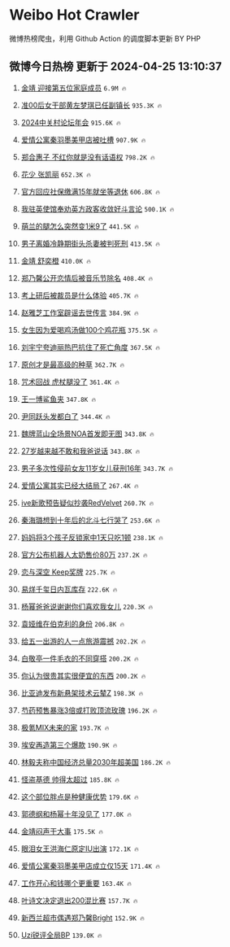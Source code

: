 # Weibo Hot Crawler 



微博热榜爬虫，利用 Github Action 的调度脚本更新 BY PHP 


## 微博今日热榜 更新于 2024-04-25 13:10:37 
1. [金靖 迎接第五位家庭成员](https://s.weibo.com/weibo?q=%E9%87%91%E9%9D%96%20%E8%BF%8E%E6%8E%A5%E7%AC%AC%E4%BA%94%E4%BD%8D%E5%AE%B6%E5%BA%AD%E6%88%90%E5%91%98&t=31&band_rank=1&Refer=top) `6.9M 🔥` 

1. [准00后女干部黄左梦琪已任副镇长](https://s.weibo.com/weibo?q=%23%E5%87%8600%E5%90%8E%E5%A5%B3%E5%B9%B2%E9%83%A8%E9%BB%84%E5%B7%A6%E6%A2%A6%E7%90%AA%E5%B7%B2%E4%BB%BB%E5%89%AF%E9%95%87%E9%95%BF%23&t=31&band_rank=2&Refer=top) `935.3K 🔥` 

1. [2024中关村论坛年会](https://s.weibo.com/weibo?q=%232024%E4%B8%AD%E5%85%B3%E6%9D%91%E8%AE%BA%E5%9D%9B%E5%B9%B4%E4%BC%9A%23&t=31&band_rank=3&Refer=top) `915.6K 🔥` 

1. [爱情公寓秦羽墨美甲店被吐槽](https://s.weibo.com/weibo?q=%23%E7%88%B1%E6%83%85%E5%85%AC%E5%AF%93%E7%A7%A6%E7%BE%BD%E5%A2%A8%E7%BE%8E%E7%94%B2%E5%BA%97%E8%A2%AB%E5%90%90%E6%A7%BD%23&t=31&band_rank=4&Refer=top) `907.9K 🔥` 

1. [郑合惠子 不红你就是没有话语权](https://s.weibo.com/weibo?q=%E9%83%91%E5%90%88%E6%83%A0%E5%AD%90%20%E4%B8%8D%E7%BA%A2%E4%BD%A0%E5%B0%B1%E6%98%AF%E6%B2%A1%E6%9C%89%E8%AF%9D%E8%AF%AD%E6%9D%83&t=31&band_rank=5&Refer=top) `798.2K 🔥` 

1. [花少 张凯丽](https://s.weibo.com/weibo?q=%E8%8A%B1%E5%B0%91%20%E5%BC%A0%E5%87%AF%E4%B8%BD&t=31&band_rank=6&Refer=top) `652.3K 🔥` 

1. [官方回应社保缴满15年就坐等退休](https://s.weibo.com/weibo?q=%23%E5%AE%98%E6%96%B9%E5%9B%9E%E5%BA%94%E7%A4%BE%E4%BF%9D%E7%BC%B4%E6%BB%A115%E5%B9%B4%E5%B0%B1%E5%9D%90%E7%AD%89%E9%80%80%E4%BC%91%23&t=31&band_rank=7&Refer=top) `606.8K 🔥` 

1. [我驻英使馆奉劝英方政客收敛好斗言论](https://s.weibo.com/weibo?q=%23%E6%88%91%E9%A9%BB%E8%8B%B1%E4%BD%BF%E9%A6%86%E5%A5%89%E5%8A%9D%E8%8B%B1%E6%96%B9%E6%94%BF%E5%AE%A2%E6%94%B6%E6%95%9B%E5%A5%BD%E6%96%97%E8%A8%80%E8%AE%BA%23&t=31&band_rank=8&Refer=top) `500.1K 🔥` 

1. [萌兰的腿怎么突然变1米9了](https://s.weibo.com/weibo?q=%23%E8%90%8C%E5%85%B0%E7%9A%84%E8%85%BF%E6%80%8E%E4%B9%88%E7%AA%81%E7%84%B6%E5%8F%981%E7%B1%B39%E4%BA%86%23&t=31&band_rank=9&Refer=top) `441.5K 🔥` 

1. [男子离婚冷静期街头杀妻被判死刑](https://s.weibo.com/weibo?q=%23%E7%94%B7%E5%AD%90%E7%A6%BB%E5%A9%9A%E5%86%B7%E9%9D%99%E6%9C%9F%E8%A1%97%E5%A4%B4%E6%9D%80%E5%A6%BB%E8%A2%AB%E5%88%A4%E6%AD%BB%E5%88%91%23&t=31&band_rank=10&Refer=top) `413.5K 🔥` 

1. [金靖 舒奕橙](https://s.weibo.com/weibo?q=%E9%87%91%E9%9D%96%20%E8%88%92%E5%A5%95%E6%A9%99&t=31&band_rank=11&Refer=top) `410.0K 🔥` 

1. [郑乃馨公开恋情后被音乐节除名](https://s.weibo.com/weibo?q=%23%E9%83%91%E4%B9%83%E9%A6%A8%E5%85%AC%E5%BC%80%E6%81%8B%E6%83%85%E5%90%8E%E8%A2%AB%E9%9F%B3%E4%B9%90%E8%8A%82%E9%99%A4%E5%90%8D%23&t=31&band_rank=12&Refer=top) `408.4K 🔥` 

1. [考上研后被裁员是什么体验](https://s.weibo.com/weibo?q=%23%E8%80%83%E4%B8%8A%E7%A0%94%E5%90%8E%E8%A2%AB%E8%A3%81%E5%91%98%E6%98%AF%E4%BB%80%E4%B9%88%E4%BD%93%E9%AA%8C%23&t=31&band_rank=13&Refer=top) `405.7K 🔥` 

1. [赵雅芝工作室辟谣去世传言](https://s.weibo.com/weibo?q=%23%E8%B5%B5%E9%9B%85%E8%8A%9D%E5%B7%A5%E4%BD%9C%E5%AE%A4%E8%BE%9F%E8%B0%A3%E5%8E%BB%E4%B8%96%E4%BC%A0%E8%A8%80%23&t=31&band_rank=14&Refer=top) `384.9K 🔥` 

1. [女生因为爱喝鸡汤做100个鸡花瓶](https://s.weibo.com/weibo?q=%23%E5%A5%B3%E7%94%9F%E5%9B%A0%E4%B8%BA%E7%88%B1%E5%96%9D%E9%B8%A1%E6%B1%A4%E5%81%9A100%E4%B8%AA%E9%B8%A1%E8%8A%B1%E7%93%B6%23&t=31&band_rank=15&Refer=top) `375.5K 🔥` 

1. [刘宇宁夸迪丽热巴抗住了死亡角度](https://s.weibo.com/weibo?q=%23%E5%88%98%E5%AE%87%E5%AE%81%E5%A4%B8%E8%BF%AA%E4%B8%BD%E7%83%AD%E5%B7%B4%E6%8A%97%E4%BD%8F%E4%BA%86%E6%AD%BB%E4%BA%A1%E8%A7%92%E5%BA%A6%23&t=31&band_rank=16&Refer=top) `367.5K 🔥` 

1. [原创才是最高级的种草](https://s.weibo.com/weibo?q=%23%E5%8E%9F%E5%88%9B%E6%89%8D%E6%98%AF%E6%9C%80%E9%AB%98%E7%BA%A7%E7%9A%84%E7%A7%8D%E8%8D%89%23&t=31&band_rank=17&Refer=top) `362.7K 🔥` 

1. [咒术回战 虎杖腿没了](https://s.weibo.com/weibo?q=%E5%92%92%E6%9C%AF%E5%9B%9E%E6%88%98%20%E8%99%8E%E6%9D%96%E8%85%BF%E6%B2%A1%E4%BA%86&t=31&band_rank=18&Refer=top) `361.4K 🔥` 

1. [王一博鲨鱼夹](https://s.weibo.com/weibo?q=%23%E7%8E%8B%E4%B8%80%E5%8D%9A%E9%B2%A8%E9%B1%BC%E5%A4%B9%23&t=31&band_rank=19&Refer=top) `347.8K 🔥` 

1. [尹同跃头发都白了](https://s.weibo.com/weibo?q=%23%E5%B0%B9%E5%90%8C%E8%B7%83%E5%A4%B4%E5%8F%91%E9%83%BD%E7%99%BD%E4%BA%86%23&t=31&band_rank=20&Refer=top) `344.4K 🔥` 

1. [魏牌蓝山全场景NOA首发即无图](https://s.weibo.com/weibo?q=%23%E9%AD%8F%E7%89%8C%E8%93%9D%E5%B1%B1%E5%85%A8%E5%9C%BA%E6%99%AFNOA%E9%A6%96%E5%8F%91%E5%8D%B3%E6%97%A0%E5%9B%BE%23&t=31&band_rank=21&Refer=top) `343.8K 🔥` 

1. [27岁越来越不敢和我爸说话](https://s.weibo.com/weibo?q=%2327%E5%B2%81%E8%B6%8A%E6%9D%A5%E8%B6%8A%E4%B8%8D%E6%95%A2%E5%92%8C%E6%88%91%E7%88%B8%E8%AF%B4%E8%AF%9D%23&t=31&band_rank=22&Refer=top) `343.8K 🔥` 

1. [男子多次性侵前女友11岁女儿获刑16年](https://s.weibo.com/weibo?q=%23%E7%94%B7%E5%AD%90%E5%A4%9A%E6%AC%A1%E6%80%A7%E4%BE%B5%E5%89%8D%E5%A5%B3%E5%8F%8B11%E5%B2%81%E5%A5%B3%E5%84%BF%E8%8E%B7%E5%88%9116%E5%B9%B4%23&t=31&band_rank=23&Refer=top) `343.7K 🔥` 

1. [爱情公寓其实已经大结局了](https://s.weibo.com/weibo?q=%23%E7%88%B1%E6%83%85%E5%85%AC%E5%AF%93%E5%85%B6%E5%AE%9E%E5%B7%B2%E7%BB%8F%E5%A4%A7%E7%BB%93%E5%B1%80%E4%BA%86%23&t=31&band_rank=24&Refer=top) `267.4K 🔥` 

1. [ive新歌预告疑似抄袭RedVelvet](https://s.weibo.com/weibo?q=%23ive%E6%96%B0%E6%AD%8C%E9%A2%84%E5%91%8A%E7%96%91%E4%BC%BC%E6%8A%84%E8%A2%ADRedVelvet%23&t=31&band_rank=25&Refer=top) `260.7K 🔥` 

1. [秦海璐想到十年后的北斗七行哭了](https://s.weibo.com/weibo?q=%23%E7%A7%A6%E6%B5%B7%E7%92%90%E6%83%B3%E5%88%B0%E5%8D%81%E5%B9%B4%E5%90%8E%E7%9A%84%E5%8C%97%E6%96%97%E4%B8%83%E8%A1%8C%E5%93%AD%E4%BA%86%23&t=31&band_rank=26&Refer=top) `253.6K 🔥` 

1. [妈妈将3个孩子反锁家中1天只吃1顿](https://s.weibo.com/weibo?q=%23%E5%A6%88%E5%A6%88%E5%B0%863%E4%B8%AA%E5%AD%A9%E5%AD%90%E5%8F%8D%E9%94%81%E5%AE%B6%E4%B8%AD1%E5%A4%A9%E5%8F%AA%E5%90%831%E9%A1%BF%23&t=31&band_rank=27&Refer=top) `238.1K 🔥` 

1. [官方公布机器人太奶售价80万](https://s.weibo.com/weibo?q=%23%E5%AE%98%E6%96%B9%E5%85%AC%E5%B8%83%E6%9C%BA%E5%99%A8%E4%BA%BA%E5%A4%AA%E5%A5%B6%E5%94%AE%E4%BB%B780%E4%B8%87%23&t=31&band_rank=28&Refer=top) `237.2K 🔥` 

1. [恋与深空 Keep奖牌](https://s.weibo.com/weibo?q=%E6%81%8B%E4%B8%8E%E6%B7%B1%E7%A9%BA%20Keep%E5%A5%96%E7%89%8C&t=31&band_rank=29&Refer=top) `225.7K 🔥` 

1. [易烊千玺日内瓦库存](https://s.weibo.com/weibo?q=%23%E6%98%93%E7%83%8A%E5%8D%83%E7%8E%BA%E6%97%A5%E5%86%85%E7%93%A6%E5%BA%93%E5%AD%98%23&t=31&band_rank=30&Refer=top) `222.6K 🔥` 

1. [杨幂爸爸说谢谢你们喜欢我女儿](https://s.weibo.com/weibo?q=%23%E6%9D%A8%E5%B9%82%E7%88%B8%E7%88%B8%E8%AF%B4%E8%B0%A2%E8%B0%A2%E4%BD%A0%E4%BB%AC%E5%96%9C%E6%AC%A2%E6%88%91%E5%A5%B3%E5%84%BF%23&t=31&band_rank=31&Refer=top) `220.3K 🔥` 

1. [袁娅维在伯克利的身份](https://s.weibo.com/weibo?q=%23%E8%A2%81%E5%A8%85%E7%BB%B4%E5%9C%A8%E4%BC%AF%E5%85%8B%E5%88%A9%E7%9A%84%E8%BA%AB%E4%BB%BD%23&t=31&band_rank=32&Refer=top) `206.8K 🔥` 

1. [给五一出游的人一点旅游震撼](https://s.weibo.com/weibo?q=%23%E7%BB%99%E4%BA%94%E4%B8%80%E5%87%BA%E6%B8%B8%E7%9A%84%E4%BA%BA%E4%B8%80%E7%82%B9%E6%97%85%E6%B8%B8%E9%9C%87%E6%92%BC%23&t=31&band_rank=33&Refer=top) `202.2K 🔥` 

1. [白敬亭一件毛衣的不同穿搭](https://s.weibo.com/weibo?q=%23%E7%99%BD%E6%95%AC%E4%BA%AD%E4%B8%80%E4%BB%B6%E6%AF%9B%E8%A1%A3%E7%9A%84%E4%B8%8D%E5%90%8C%E7%A9%BF%E6%90%AD%23&t=31&band_rank=34&Refer=top) `200.2K 🔥` 

1. [你认为很贵其实很便宜的东西](https://s.weibo.com/weibo?q=%23%E4%BD%A0%E8%AE%A4%E4%B8%BA%E5%BE%88%E8%B4%B5%E5%85%B6%E5%AE%9E%E5%BE%88%E4%BE%BF%E5%AE%9C%E7%9A%84%E4%B8%9C%E8%A5%BF%23&t=31&band_rank=35&Refer=top) `200.2K 🔥` 

1. [比亚迪发布新悬架技术云辇Z](https://s.weibo.com/weibo?q=%23%E6%AF%94%E4%BA%9A%E8%BF%AA%E5%8F%91%E5%B8%83%E6%96%B0%E6%82%AC%E6%9E%B6%E6%8A%80%E6%9C%AF%E4%BA%91%E8%BE%87Z%23&t=31&band_rank=36&Refer=top) `198.3K 🔥` 

1. [芍药预售暴涨3倍或打败顶流玫瑰](https://s.weibo.com/weibo?q=%23%E8%8A%8D%E8%8D%AF%E9%A2%84%E5%94%AE%E6%9A%B4%E6%B6%A83%E5%80%8D%E6%88%96%E6%89%93%E8%B4%A5%E9%A1%B6%E6%B5%81%E7%8E%AB%E7%91%B0%23&t=31&band_rank=37&Refer=top) `196.2K 🔥` 

1. [极氪MIX未来的家](https://s.weibo.com/weibo?q=%23%E6%9E%81%E6%B0%AAMIX%E6%9C%AA%E6%9D%A5%E7%9A%84%E5%AE%B6%23&t=31&band_rank=38&Refer=top) `193.7K 🔥` 

1. [埃安再造第三个爆款](https://s.weibo.com/weibo?q=%23%E5%9F%83%E5%AE%89%E5%86%8D%E9%80%A0%E7%AC%AC%E4%B8%89%E4%B8%AA%E7%88%86%E6%AC%BE%23&t=31&band_rank=39&Refer=top) `190.9K 🔥` 

1. [林毅夫称中国经济总量2030年超美国](https://s.weibo.com/weibo?q=%23%E6%9E%97%E6%AF%85%E5%A4%AB%E7%A7%B0%E4%B8%AD%E5%9B%BD%E7%BB%8F%E6%B5%8E%E6%80%BB%E9%87%8F2030%E5%B9%B4%E8%B6%85%E7%BE%8E%E5%9B%BD%23&t=31&band_rank=40&Refer=top) `186.2K 🔥` 

1. [怪盗基德 帅得太超过](https://s.weibo.com/weibo?q=%E6%80%AA%E7%9B%97%E5%9F%BA%E5%BE%B7%20%E5%B8%85%E5%BE%97%E5%A4%AA%E8%B6%85%E8%BF%87&t=31&band_rank=41&Refer=top) `185.8K 🔥` 

1. [这个部位胖点是种健康优势](https://s.weibo.com/weibo?q=%23%E8%BF%99%E4%B8%AA%E9%83%A8%E4%BD%8D%E8%83%96%E7%82%B9%E6%98%AF%E7%A7%8D%E5%81%A5%E5%BA%B7%E4%BC%98%E5%8A%BF%23&t=31&band_rank=42&Refer=top) `179.6K 🔥` 

1. [郭德纲和杨幂十年没见了](https://s.weibo.com/weibo?q=%23%E9%83%AD%E5%BE%B7%E7%BA%B2%E5%92%8C%E6%9D%A8%E5%B9%82%E5%8D%81%E5%B9%B4%E6%B2%A1%E8%A7%81%E4%BA%86%23&t=31&band_rank=43&Refer=top) `177.0K 🔥` 

1. [金靖闷声干大事](https://s.weibo.com/weibo?q=%23%E9%87%91%E9%9D%96%E9%97%B7%E5%A3%B0%E5%B9%B2%E5%A4%A7%E4%BA%8B%23&t=31&band_rank=44&Refer=top) `175.5K 🔥` 

1. [眼泪女王洪海仁原定IU出演](https://s.weibo.com/weibo?q=%23%E7%9C%BC%E6%B3%AA%E5%A5%B3%E7%8E%8B%E6%B4%AA%E6%B5%B7%E4%BB%81%E5%8E%9F%E5%AE%9AIU%E5%87%BA%E6%BC%94%23&t=31&band_rank=45&Refer=top) `172.1K 🔥` 

1. [爱情公寓秦羽墨美甲店成立仅15天](https://s.weibo.com/weibo?q=%23%E7%88%B1%E6%83%85%E5%85%AC%E5%AF%93%E7%A7%A6%E7%BE%BD%E5%A2%A8%E7%BE%8E%E7%94%B2%E5%BA%97%E6%88%90%E7%AB%8B%E4%BB%8515%E5%A4%A9%23&t=31&band_rank=46&Refer=top) `171.4K 🔥` 

1. [工作开心和钱哪个更重要](https://s.weibo.com/weibo?q=%23%E5%B7%A5%E4%BD%9C%E5%BC%80%E5%BF%83%E5%92%8C%E9%92%B1%E5%93%AA%E4%B8%AA%E6%9B%B4%E9%87%8D%E8%A6%81%23&t=31&band_rank=47&Refer=top) `163.4K 🔥` 

1. [叶诗文决定退出200混比赛](https://s.weibo.com/weibo?q=%23%E5%8F%B6%E8%AF%97%E6%96%87%E5%86%B3%E5%AE%9A%E9%80%80%E5%87%BA200%E6%B7%B7%E6%AF%94%E8%B5%9B%23&t=31&band_rank=48&Refer=top) `157.7K 🔥` 

1. [新西兰超市偶遇郑乃馨Bright](https://s.weibo.com/weibo?q=%23%E6%96%B0%E8%A5%BF%E5%85%B0%E8%B6%85%E5%B8%82%E5%81%B6%E9%81%87%E9%83%91%E4%B9%83%E9%A6%A8Bright%23&t=31&band_rank=49&Refer=top) `152.9K 🔥` 

1. [Uzi锐评全局BP](https://s.weibo.com/weibo?q=%23Uzi%E9%94%90%E8%AF%84%E5%85%A8%E5%B1%80BP%23&t=31&band_rank=50&Refer=top) `139.0K 🔥` 

